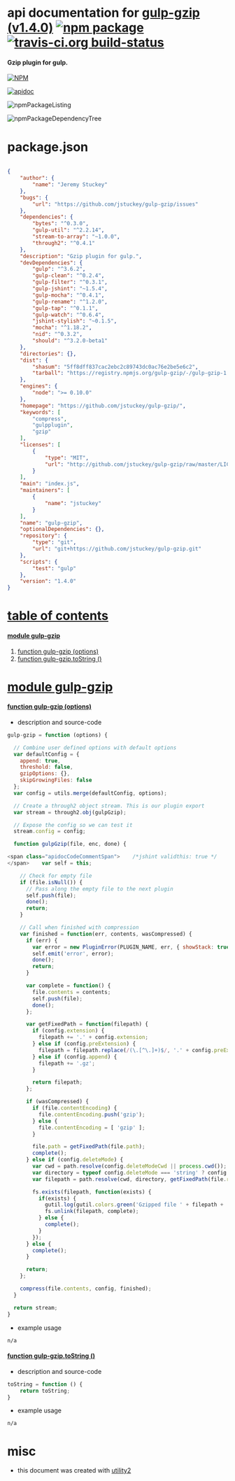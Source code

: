 # api documentation for  [gulp-gzip (v1.4.0)](https://github.com/jstuckey/gulp-gzip/)  [![npm package](https://img.shields.io/npm/v/npmdoc-gulp-gzip.svg?style=flat-square)](https://www.npmjs.org/package/npmdoc-gulp-gzip) [![travis-ci.org build-status](https://api.travis-ci.org/npmdoc/node-npmdoc-gulp-gzip.svg)](https://travis-ci.org/npmdoc/node-npmdoc-gulp-gzip)
#### Gzip plugin for gulp.

[![NPM](https://nodei.co/npm/gulp-gzip.png?downloads=true&downloadRank=true&stars=true)](https://www.npmjs.com/package/gulp-gzip)

[![apidoc](https://npmdoc.github.io/node-npmdoc-gulp-gzip/build/screenCapture.buildCi.browser.apidoc.html.png)](https://npmdoc.github.io/node-npmdoc-gulp-gzip/build/apidoc.html)

![npmPackageListing](https://npmdoc.github.io/node-npmdoc-gulp-gzip/build/screenCapture.npmPackageListing.svg)

![npmPackageDependencyTree](https://npmdoc.github.io/node-npmdoc-gulp-gzip/build/screenCapture.npmPackageDependencyTree.svg)



# package.json

```json

{
    "author": {
        "name": "Jeremy Stuckey"
    },
    "bugs": {
        "url": "https://github.com/jstuckey/gulp-gzip/issues"
    },
    "dependencies": {
        "bytes": "^0.3.0",
        "gulp-util": "^2.2.14",
        "stream-to-array": "~1.0.0",
        "through2": "^0.4.1"
    },
    "description": "Gzip plugin for gulp.",
    "devDependencies": {
        "gulp": "^3.6.2",
        "gulp-clean": "^0.2.4",
        "gulp-filter": "^0.3.1",
        "gulp-jshint": "~1.5.4",
        "gulp-mocha": "^0.4.1",
        "gulp-rename": "^1.2.0",
        "gulp-tap": "^0.1.1",
        "gulp-watch": "^0.6.4",
        "jshint-stylish": "~0.1.5",
        "mocha": "^1.18.2",
        "nid": "^0.3.2",
        "should": "^3.2.0-beta1"
    },
    "directories": {},
    "dist": {
        "shasum": "5ff8dff837cac2ebc2c89743dc0ac76e2be5e6c2",
        "tarball": "https://registry.npmjs.org/gulp-gzip/-/gulp-gzip-1.4.0.tgz"
    },
    "engines": {
        "node": ">= 0.10.0"
    },
    "homepage": "https://github.com/jstuckey/gulp-gzip/",
    "keywords": [
        "compress",
        "gulpplugin",
        "gzip"
    ],
    "licenses": [
        {
            "type": "MIT",
            "url": "http://github.com/jstuckey/gulp-gzip/raw/master/LICENSE"
        }
    ],
    "main": "index.js",
    "maintainers": [
        {
            "name": "jstuckey"
        }
    ],
    "name": "gulp-gzip",
    "optionalDependencies": {},
    "repository": {
        "type": "git",
        "url": "git+https://github.com/jstuckey/gulp-gzip.git"
    },
    "scripts": {
        "test": "gulp"
    },
    "version": "1.4.0"
}
```



# <a name="apidoc.tableOfContents"></a>[table of contents](#apidoc.tableOfContents)

#### [module gulp-gzip](#apidoc.module.gulp-gzip)
1.  [function <span class="apidocSignatureSpan"></span>gulp-gzip (options)](#apidoc.element.gulp-gzip.gulp-gzip)
1.  [function <span class="apidocSignatureSpan">gulp-gzip.</span>toString ()](#apidoc.element.gulp-gzip.toString)



# <a name="apidoc.module.gulp-gzip"></a>[module gulp-gzip](#apidoc.module.gulp-gzip)

#### <a name="apidoc.element.gulp-gzip.gulp-gzip"></a>[function <span class="apidocSignatureSpan"></span>gulp-gzip (options)](#apidoc.element.gulp-gzip.gulp-gzip)
- description and source-code
```javascript
gulp-gzip = function (options) {

  // Combine user defined options with default options
  var defaultConfig = {
    append: true,
    threshold: false,
    gzipOptions: {},
    skipGrowingFiles: false
  };
  var config = utils.merge(defaultConfig, options);

  // Create a through2 object stream. This is our plugin export
  var stream = through2.obj(gulpGzip);

  // Expose the config so we can test it
  stream.config = config;

  function gulpGzip(file, enc, done) {

<span class="apidocCodeCommentSpan">    /*jshint validthis: true */
</span>    var self = this;

    // Check for empty file
    if (file.isNull()) {
      // Pass along the empty file to the next plugin
      self.push(file);
      done();
      return;
    }

    // Call when finished with compression
    var finished = function(err, contents, wasCompressed) {
      if (err) {
        var error = new PluginError(PLUGIN_NAME, err, { showStack: true });
        self.emit('error', error);
        done();
        return;
      }

      var complete = function() {
        file.contents = contents;
        self.push(file);
        done();
      };

      var getFixedPath = function(filepath) {
        if (config.extension) {
          filepath += '.' + config.extension;
        } else if (config.preExtension) {
          filepath = filepath.replace(/(\.[^\.]+)$/, '.' + config.preExtension + '$1');
        } else if (config.append) {
          filepath += '.gz';
        }

        return filepath;
      };

      if (wasCompressed) {
        if (file.contentEncoding) {
          file.contentEncoding.push('gzip');
        } else {
          file.contentEncoding = [ 'gzip' ];
        }

        file.path = getFixedPath(file.path);
        complete();
      } else if (config.deleteMode) {
        var cwd = path.resolve(config.deleteModeCwd || process.cwd());
        var directory = typeof config.deleteMode === 'string' ? config.deleteMode : config.deleteMode(file);
        var filepath = path.resolve(cwd, directory, getFixedPath(file.relative));

        fs.exists(filepath, function(exists) {
          if(exists) {
            gutil.log(gutil.colors.green('Gzipped file ' + filepath + ' deleted'));
            fs.unlink(filepath, complete);
          } else {
            complete();
          }
        });
      } else {
        complete();
      }

      return;
    };

    compress(file.contents, config, finished);
  }

  return stream;
}
```
- example usage
```shell
n/a
```

#### <a name="apidoc.element.gulp-gzip.toString"></a>[function <span class="apidocSignatureSpan">gulp-gzip.</span>toString ()](#apidoc.element.gulp-gzip.toString)
- description and source-code
```javascript
toString = function () {
    return toString;
}
```
- example usage
```shell
n/a
```



# misc
- this document was created with [utility2](https://github.com/kaizhu256/node-utility2)
